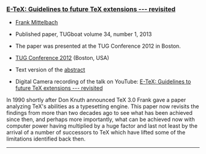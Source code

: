 

### <a href="{{site.baseurl}}/publications/2012-FMi-TUB-tb106mittelbach-e-tex-revisited.pdf" target="_blank" onclick="vgwPixelCall('22a96dd7bbe64a03bc837f79aaf9e174');">E-TeX: Guidelines to future TeX extensions --- revisited</a>

+ [Frank Mittelbach]({{site.baseurl}}/about/team/#frank-mittelbach)
+ Published paper, TUGboat volume 34, number 1, 2013
+ The paper was presented at the TUG Conference 2012 in Boston.

+ [TUG Conference 2012](https://tug.org/tug2012/) (Boston, USA)
+ Text version of the <a href="{{site.baseurl}}/publications/2012-FMi-TUB-tb106mittelbach-e-tex-revisited-abstract.txt" target="_blank" onclick="vgwPixelCall('22a96dd7bbe64a03bc837f79aaf9e174');">abstract</a>
+ Digital Camera recording of the talk on YouTube: [E-TeX: Guidelines to future TeX extensions --- revisited](https://youtu.be/qXS27F5NxUg) 


In 1990 shortly after Don Knuth announced TeX 3.0 Frank gave a paper
analyzing TeX's abilities as a typesetting engine.  This paper now
revisits the findings from more than two decades ago to see what has
been achieved since then, and perhaps more importantly, what can be
achieved now with computer power having multiplied by a huge factor
and last not least by the arrival of a number of successors to TeX
which have lifted some of the limitations identified back then.

***

